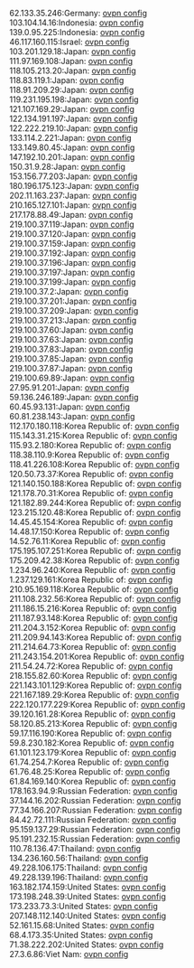 62.133.35.246:Germany: [ovpn config](vpn/62_133_35_246.ovpn)  
103.104.14.16:Indonesia: [ovpn config](vpn/103_104_14_16.ovpn)  
139.0.95.225:Indonesia: [ovpn config](vpn/139_0_95_225.ovpn)  
46.117.160.115:Israel: [ovpn config](vpn/46_117_160_115.ovpn)  
103.201.129.18:Japan: [ovpn config](vpn/103_201_129_18.ovpn)  
111.97.169.108:Japan: [ovpn config](vpn/111_97_169_108.ovpn)  
118.105.213.20:Japan: [ovpn config](vpn/118_105_213_20.ovpn)  
118.83.119.1:Japan: [ovpn config](vpn/118_83_119_1.ovpn)  
118.91.209.29:Japan: [ovpn config](vpn/118_91_209_29.ovpn)  
119.231.195.198:Japan: [ovpn config](vpn/119_231_195_198.ovpn)  
121.107.169.29:Japan: [ovpn config](vpn/121_107_169_29.ovpn)  
122.134.191.197:Japan: [ovpn config](vpn/122_134_191_197.ovpn)  
122.222.219.10:Japan: [ovpn config](vpn/122_222_219_10.ovpn)  
133.114.2.221:Japan: [ovpn config](vpn/133_114_2_221.ovpn)  
133.149.80.45:Japan: [ovpn config](vpn/133_149_80_45.ovpn)  
147.192.10.201:Japan: [ovpn config](vpn/147_192_10_201.ovpn)  
150.31.9.28:Japan: [ovpn config](vpn/150_31_9_28.ovpn)  
153.156.77.203:Japan: [ovpn config](vpn/153_156_77_203.ovpn)  
180.196.175.123:Japan: [ovpn config](vpn/180_196_175_123.ovpn)  
202.11.163.237:Japan: [ovpn config](vpn/202_11_163_237.ovpn)  
210.165.127.101:Japan: [ovpn config](vpn/210_165_127_101.ovpn)  
217.178.88.49:Japan: [ovpn config](vpn/217_178_88_49.ovpn)  
219.100.37.119:Japan: [ovpn config](vpn/219_100_37_119.ovpn)  
219.100.37.120:Japan: [ovpn config](vpn/219_100_37_120.ovpn)  
219.100.37.159:Japan: [ovpn config](vpn/219_100_37_159.ovpn)  
219.100.37.192:Japan: [ovpn config](vpn/219_100_37_192.ovpn)  
219.100.37.196:Japan: [ovpn config](vpn/219_100_37_196.ovpn)  
219.100.37.197:Japan: [ovpn config](vpn/219_100_37_197.ovpn)  
219.100.37.199:Japan: [ovpn config](vpn/219_100_37_199.ovpn)  
219.100.37.2:Japan: [ovpn config](vpn/219_100_37_2.ovpn)  
219.100.37.201:Japan: [ovpn config](vpn/219_100_37_201.ovpn)  
219.100.37.209:Japan: [ovpn config](vpn/219_100_37_209.ovpn)  
219.100.37.213:Japan: [ovpn config](vpn/219_100_37_213.ovpn)  
219.100.37.60:Japan: [ovpn config](vpn/219_100_37_60.ovpn)  
219.100.37.63:Japan: [ovpn config](vpn/219_100_37_63.ovpn)  
219.100.37.83:Japan: [ovpn config](vpn/219_100_37_83.ovpn)  
219.100.37.85:Japan: [ovpn config](vpn/219_100_37_85.ovpn)  
219.100.37.87:Japan: [ovpn config](vpn/219_100_37_87.ovpn)  
219.100.69.89:Japan: [ovpn config](vpn/219_100_69_89.ovpn)  
27.95.91.201:Japan: [ovpn config](vpn/27_95_91_201.ovpn)  
59.136.246.189:Japan: [ovpn config](vpn/59_136_246_189.ovpn)  
60.45.93.131:Japan: [ovpn config](vpn/60_45_93_131.ovpn)  
60.81.238.143:Japan: [ovpn config](vpn/60_81_238_143.ovpn)  
112.170.180.118:Korea Republic of: [ovpn config](vpn/112_170_180_118.ovpn)  
115.143.31.215:Korea Republic of: [ovpn config](vpn/115_143_31_215.ovpn)  
115.93.2.180:Korea Republic of: [ovpn config](vpn/115_93_2_180.ovpn)  
118.38.110.9:Korea Republic of: [ovpn config](vpn/118_38_110_9.ovpn)  
118.41.226.108:Korea Republic of: [ovpn config](vpn/118_41_226_108.ovpn)  
120.50.73.37:Korea Republic of: [ovpn config](vpn/120_50_73_37.ovpn)  
121.140.150.188:Korea Republic of: [ovpn config](vpn/121_140_150_188.ovpn)  
121.178.70.31:Korea Republic of: [ovpn config](vpn/121_178_70_31.ovpn)  
121.182.89.244:Korea Republic of: [ovpn config](vpn/121_182_89_244.ovpn)  
123.215.120.48:Korea Republic of: [ovpn config](vpn/123_215_120_48.ovpn)  
14.45.45.154:Korea Republic of: [ovpn config](vpn/14_45_45_154.ovpn)  
14.48.17.150:Korea Republic of: [ovpn config](vpn/14_48_17_150.ovpn)  
14.52.76.11:Korea Republic of: [ovpn config](vpn/14_52_76_11.ovpn)  
175.195.107.251:Korea Republic of: [ovpn config](vpn/175_195_107_251.ovpn)  
175.209.42.38:Korea Republic of: [ovpn config](vpn/175_209_42_38.ovpn)  
1.234.96.240:Korea Republic of: [ovpn config](vpn/1_234_96_240.ovpn)  
1.237.129.161:Korea Republic of: [ovpn config](vpn/1_237_129_161.ovpn)  
210.95.169.118:Korea Republic of: [ovpn config](vpn/210_95_169_118.ovpn)  
211.108.232.56:Korea Republic of: [ovpn config](vpn/211_108_232_56.ovpn)  
211.186.15.216:Korea Republic of: [ovpn config](vpn/211_186_15_216.ovpn)  
211.187.93.148:Korea Republic of: [ovpn config](vpn/211_187_93_148.ovpn)  
211.204.3.152:Korea Republic of: [ovpn config](vpn/211_204_3_152.ovpn)  
211.209.94.143:Korea Republic of: [ovpn config](vpn/211_209_94_143.ovpn)  
211.214.64.73:Korea Republic of: [ovpn config](vpn/211_214_64_73.ovpn)  
211.243.154.201:Korea Republic of: [ovpn config](vpn/211_243_154_201.ovpn)  
211.54.24.72:Korea Republic of: [ovpn config](vpn/211_54_24_72.ovpn)  
218.155.82.60:Korea Republic of: [ovpn config](vpn/218_155_82_60.ovpn)  
221.143.101.129:Korea Republic of: [ovpn config](vpn/221_143_101_129.ovpn)  
221.167.189.29:Korea Republic of: [ovpn config](vpn/221_167_189_29.ovpn)  
222.120.177.229:Korea Republic of: [ovpn config](vpn/222_120_177_229.ovpn)  
39.120.161.28:Korea Republic of: [ovpn config](vpn/39_120_161_28.ovpn)  
58.120.85.213:Korea Republic of: [ovpn config](vpn/58_120_85_213.ovpn)  
59.17.116.190:Korea Republic of: [ovpn config](vpn/59_17_116_190.ovpn)  
59.8.230.182:Korea Republic of: [ovpn config](vpn/59_8_230_182.ovpn)  
61.101.123.179:Korea Republic of: [ovpn config](vpn/61_101_123_179.ovpn)  
61.74.254.7:Korea Republic of: [ovpn config](vpn/61_74_254_7.ovpn)  
61.76.48.25:Korea Republic of: [ovpn config](vpn/61_76_48_25.ovpn)  
61.84.169.140:Korea Republic of: [ovpn config](vpn/61_84_169_140.ovpn)  
178.163.94.9:Russian Federation: [ovpn config](vpn/178_163_94_9.ovpn)  
37.144.16.202:Russian Federation: [ovpn config](vpn/37_144_16_202.ovpn)  
77.34.166.207:Russian Federation: [ovpn config](vpn/77_34_166_207.ovpn)  
84.42.72.111:Russian Federation: [ovpn config](vpn/84_42_72_111.ovpn)  
95.159.137.29:Russian Federation: [ovpn config](vpn/95_159_137_29.ovpn)  
95.191.232.15:Russian Federation: [ovpn config](vpn/95_191_232_15.ovpn)  
110.78.136.47:Thailand: [ovpn config](vpn/110_78_136_47.ovpn)  
134.236.160.56:Thailand: [ovpn config](vpn/134_236_160_56.ovpn)  
49.228.106.175:Thailand: [ovpn config](vpn/49_228_106_175.ovpn)  
49.228.139.196:Thailand: [ovpn config](vpn/49_228_139_196.ovpn)  
163.182.174.159:United States: [ovpn config](vpn/163_182_174_159.ovpn)  
173.198.248.39:United States: [ovpn config](vpn/173_198_248_39.ovpn)  
173.233.73.3:United States: [ovpn config](vpn/173_233_73_3.ovpn)  
207.148.112.140:United States: [ovpn config](vpn/207_148_112_140.ovpn)  
52.161.15.68:United States: [ovpn config](vpn/52_161_15_68.ovpn)  
68.4.173.35:United States: [ovpn config](vpn/68_4_173_35.ovpn)  
71.38.222.202:United States: [ovpn config](vpn/71_38_222_202.ovpn)  
27.3.6.86:Viet Nam: [ovpn config](vpn/27_3_6_86.ovpn)  
